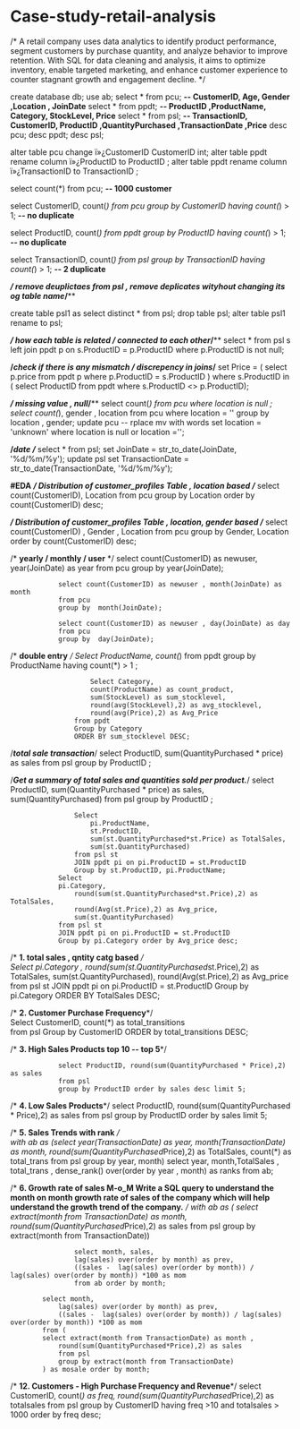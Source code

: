 # Case-study-retail-analysis
/* A retail company uses data analytics to identify product performance, segment customers by purchase quantity, and analyze behavior to improve retention. With SQL for data cleaning and analysis, it aims to optimize inventory, enable targeted marketing, and enhance customer experience to counter stagnant growth and engagement decline. */

create database db;
use ab;
select * from pcu; **-- CustomerID, Age, Gender ,Location , JoinDate**
select * from ppdt; **-- ProductID ,ProductName, Category, StockLevel, Price**
select * from psl; **-- TransactionID, CustomerID, ProductID ,QuantityPurchased ,TransactionDate ,Price**
desc pcu;
desc ppdt;
desc psl; 

alter table pcu 
change ï»¿CustomerID CustomerID int;
alter table ppdt 
rename column ï»¿ProductID to ProductID ;
alter table ppdt 
rename column ï»¿TransactionID to TransactionID ;

select count(*) from pcu; **-- 1000 customer**

select CustomerID, count(*) from pcu 
group by CustomerID 
having count(*) > 1; **-- no duplicate**

select ProductID, count(*) from ppdt 
group by ProductID 
having count(*) > 1; **-- no duplicate**

select TransactionID, count(*) from psl 
group by TransactionID 
having count(*) > 1; **-- 2 duplicate** 

****/* remove deuplictaes from psl , remove deplicates wityhout changing its og table name*/****

create table psl1 as
select distinct * from psl; 
drop table psl; 
alter table psl1
rename to psl; 

****/* how each table is related / connected to each other*/****
select * from psl s
left join ppdt p on s.ProductID = p.ProductID
where p.ProductID is not null;

**/*check if there is any mismatch / discrepency in joins*/**
set Price = (
		select p.price from ppdt p
        where p.ProductID = s.ProductID )
where s.ProductID in (
		select ProductID from ppdt where s.ProductID <> p.ProductID);

****/* missing value , null*/****
select count(*) from pcu where location is null ;
select count(*), gender , location from pcu  where location = '' group by location , gender;
update pcu -- rplace mv with words 
set location = 'unknown'
where location is null or location ='';

**/*date */****
select * from psl;
set JoinDate = str_to_date(JoinDate, '%d/%m/%y');
update psl
set TransactionDate = str_to_date(TransactionDate, '%d/%m/%y');

**#EDA**
****/* Distribution of customer_profiles Table , location based */****
				select count(CustomerID), Location 
				from pcu
				group by Location
				order by count(CustomerID) desc;

****/* Distribution of customer_profiles Table , location, gender based */****
				select count(CustomerID) , Gender , Location
				from pcu
				group by Gender, Location
				order by count(CustomerID) desc;

/* **yearly / monthly / user** */
				select count(CustomerID) as newuser, year(JoinDate) as year
                from pcu
                group by year(JoinDate);

				select count(CustomerID) as newuser , month(JoinDate) as month
                from pcu
                group by  month(JoinDate);
                
  				select count(CustomerID) as newuser , day(JoinDate) as day
                from pcu
                group by  day(JoinDate);        
                
/* **double entry** */
					Select ProductName, 
					count(*) from  ppdt 
					group by ProductName having count(*) > 1 ;
                    
						Select Category, 
						count(ProductName) as count_product,
						sum(StockLevel) as sum_stocklevel,
						round(avg(StockLevel),2) as avg_stocklevel,
						round(avg(Price),2) as Avg_Price
					from ppdt
					Group by Category
					ORDER BY sum_stocklevel DESC;

/***total sale transaction***/
					select ProductID,
                    sum(QuantityPurchased * price) as sales
                    from psl 
                    group by ProductID ;
                    
/***Get a summary of total sales and quantities sold per product.***/
					select ProductID,
                    sum(QuantityPurchased * price) as sales,
                    sum(QuantityPurchased)
                    from psl 
                    group by ProductID ;
 
       
					Select 
						pi.ProductName,
						st.ProductID, 
						sum(st.QuantityPurchased*st.Price) as TotalSales, 
						sum(st.QuantityPurchased)
					from psl st
					JOIN ppdt pi on pi.ProductID = st.ProductID
					Group by st.ProductID, pi.ProductName;                   
				Select 
				pi.Category,
					round(sum(st.QuantityPurchased*st.Price),2) as TotalSales, 
                    round(Avg(st.Price),2) as Avg_price,
					sum(st.QuantityPurchased)
				from psl st
				JOIN ppdt pi on pi.ProductID = st.ProductID
				Group by pi.Category order by Avg_price desc;  

/* **1. total sales , qntity catg based** */                    
						Select 
							pi.Category ,
							round(sum(st.QuantityPurchased*st.Price),2) as TotalSales, 
							sum(st.QuantityPurchased),
							round(Avg(st.Price),2) as Avg_price
						from psl st
						JOIN ppdt pi on pi.ProductID = st.ProductID
						Group by pi.Category 
						ORDER BY TotalSales DESC; 

/* **2. Customer Purchase Frequency***/                        
				Select 
					CustomerID, 
					count(*) as total_transitions    
				from psl
				Group by CustomerID
				ORDER by  total_transitions DESC;
						
 /* **3. High Sales Products  top 10 -- top 5***/
 
				select ProductID, round(sum(QuantityPurchased * Price),2) as sales
                from psl
                group by ProductID order by sales desc limit 5;
				
/* **4. Low Sales Products***/
				select ProductID, round(sum(QuantityPurchased * Price),2) as sales
                from psl
                group by ProductID order by sales limit 5;							

/* **5. Sales Trends with rank** */                    
						with ab as (select  year(TransactionDate) as year,
                        month(TransactionDate) as month,
                        	round(sum(QuantityPurchased*Price),2) as TotalSales,
							count(*) as total_trans
                        from psl group by year, month)
                        select year, month,TotalSales , total_trans , 
                        dense_rank() over(order by year , month)  as ranks from ab;
                    
/* **6. Growth rate of sales M-o_M  Write a SQL query to understand the month on month growth rate of sales of the company 
which will help understand the growth trend of the company.** */
				with ab as (
                select extract(month from TransactionDate) as month,
                round(sum(QuantityPurchased*Price),2) as sales from psl
                group by extract(month from TransactionDate))
                
					select month, sales, 
                    lag(sales) over(order by month) as prev,
                    ((sales -  lag(sales) over(order by month)) / lag(sales) over(order by month)) *100 as mom
                    from ab order by month;
                    
			select month, 
				lag(sales) over(order by month) as prev,
				((sales -  lag(sales) over(order by month)) / lag(sales) over(order by month)) *100 as mom
			from (
			select extract(month from TransactionDate) as month , 
                round(sum(QuantityPurchased*Price),2) as sales 
                from psl
                group by extract(month from TransactionDate)
			) as mosale order by month;
  
/* **12. Customers - High Purchase Frequency and Revenue***/
		select CustomerID, count(*) as freq,
        round(sum(QuantityPurchased*Price),2) as totalsales
         from psl
         group by CustomerID 
	  having freq >10  and totalsales > 1000
         order by freq desc;

